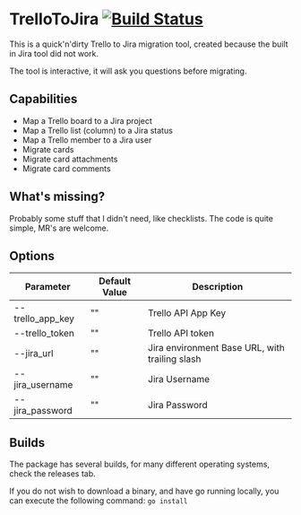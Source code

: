 # TrelloToJira [![Build Status](https://travis-ci.org/jerbob92/TrelloToJira.svg?branch=master)](https://travis-ci.org/jerbob92/TrelloToJira)
This is a quick'n'dirty Trello to Jira migration tool, created because the built in Jira tool did not work.

The tool is interactive, it will ask you questions before migrating.

## Capabilities
 - Map a Trello board to a Jira project
 - Map a Trello list (column) to a Jira status
 - Map a Trello member to a Jira user
 - Migrate cards
 - Migrate card attachments
 - Migrate card comments

## What's missing?
Probably some stuff that I didn't need, like checklists. The code is quite simple, MR's are welcome.

## Options
| Parameter              | Default Value    | Description  |
| ---------------------- | --------------   | ------------ |
| --trello_app_key              | ""        | Trello API App Key |
| --trello_token                 | ""               | Trello API token |
| --jira_url                  | ""               | Jira environment Base URL, with trailing slash |
| --jira_username          | ""               | Jira Username |
| --jira_password        | ""               | Jira Password |

## Builds
The package has several builds, for many different operating systems, check the releases tab.

If you do not wish to download a binary, and have go running locally, you can execute the following command:
```go install```